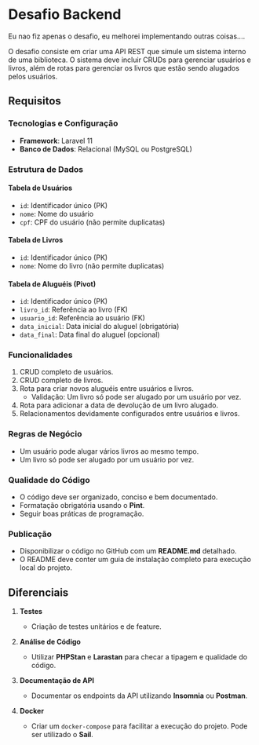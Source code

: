 # Desafio Backend
Eu nao fiz apenas o desafio, eu melhorei implementando outras coisas....

O desafio consiste em criar uma API REST que simule um sistema interno de uma biblioteca. O sistema deve incluir CRUDs para gerenciar usuários e livros, além de rotas para gerenciar os livros que estão sendo alugados pelos usuários.

## Requisitos

### Tecnologias e Configuração
- **Framework**: Laravel 11
- **Banco de Dados**: Relacional (MySQL ou PostgreSQL)

### Estrutura de Dados

#### Tabela de Usuários
- `id`: Identificador único (PK)
- `nome`: Nome do usuário
- `cpf`: CPF do usuário (não permite duplicatas)

#### Tabela de Livros
- `id`: Identificador único (PK)
- `nome`: Nome do livro (não permite duplicatas)

#### Tabela de Aluguéis (Pivot)
- `id`: Identificador único (PK)
- `livro_id`: Referência ao livro (FK)
- `usuario_id`: Referência ao usuário (FK)
- `data_inicial`: Data inicial do aluguel (obrigatória)
- `data_final`: Data final do aluguel (opcional)

### Funcionalidades

1. CRUD completo de usuários.
2. CRUD completo de livros.
3. Rota para criar novos aluguéis entre usuários e livros.
   - Validação: Um livro só pode ser alugado por um usuário por vez.
4. Rota para adicionar a data de devolução de um livro alugado.
5. Relacionamentos devidamente configurados entre usuários e livros.

### Regras de Negócio
- Um usuário pode alugar vários livros ao mesmo tempo.
- Um livro só pode ser alugado por um usuário por vez.

### Qualidade do Código
- O código deve ser organizado, conciso e bem documentado.
- Formatação obrigatória usando o **Pint**.
- Seguir boas práticas de programação.

### Publicação
- Disponibilizar o código no GitHub com um **README.md** detalhado.
- O README deve conter um guia de instalação completo para execução local do projeto.

## Diferenciais

1. **Testes**
   - Criação de testes unitários e de feature.

2. **Análise de Código**
   - Utilizar **PHPStan** e **Larastan** para checar a tipagem e qualidade do código.

3. **Documentação de API**
   - Documentar os endpoints da API utilizando **Insomnia** ou **Postman**.

4. **Docker**
   - Criar um `docker-compose` para facilitar a execução do projeto. Pode ser utilizado o **Sail**.
